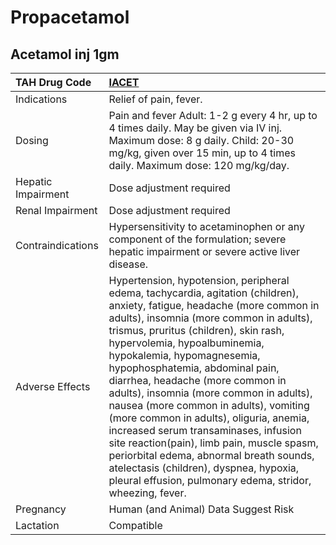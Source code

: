 # Propacetamol

## Acetamol inj 1gm

| TAH Drug Code      | [IACET](https://www.tahsda.org.tw/drugs/hissearch.php?drug_code=IACET)                                                                                                                                                                                                                                                                                                                                                                                                                                                                                                                                                                                                                                                 |
|:-------------------|:-----------------------------------------------------------------------------------------------------------------------------------------------------------------------------------------------------------------------------------------------------------------------------------------------------------------------------------------------------------------------------------------------------------------------------------------------------------------------------------------------------------------------------------------------------------------------------------------------------------------------------------------------------------------------------------------------------------------------|
| Indications        | Relief of pain, fever.                                                                                                                                                                                                                                                                                                                                                                                                                                                                                                                                                                                                                                                                                                 |
| Dosing             | Pain and fever Adult: 1-2 g every 4 hr, up to 4 times daily. May be given via IV inj. Maximum dose: 8 g daily. Child: 20-30 mg/kg, given over 15 min, up to 4 times daily. Maximum dose: 120 mg/kg/day.                                                                                                                                                                                                                                                                                                                                                                                                                                                                                                                |
| Hepatic Impairment | Dose adjustment required                                                                                                                                                                                                                                                                                                                                                                                                                                                                                                                                                                                                                                                                                               |
| Renal Impairment   | Dose adjustment required                                                                                                                                                                                                                                                                                                                                                                                                                                                                                                                                                                                                                                                                                               |
| Contraindications  | Hypersensitivity to acetaminophen or any component of the formulation; severe hepatic impairment or severe active liver disease.                                                                                                                                                                                                                                                                                                                                                                                                                                                                                                                                                                                       |
| Adverse Effects    | Hypertension, hypotension, peripheral edema, tachycardia, agitation (children), anxiety, fatigue, headache (more common in adults), insomnia (more common in adults), trismus, pruritus (children), skin rash, hypervolemia, hypoalbuminemia, hypokalemia, hypomagnesemia, hypophosphatemia, abdominal pain, diarrhea, headache (more common in adults), insomnia (more common in adults), nausea (more common in adults), vomiting (more common in adults), oliguria, anemia, increased serum transaminases, infusion site reaction(pain), limb pain, muscle spasm, periorbital edema, abnormal breath sounds, atelectasis (children), dyspnea, hypoxia, pleural effusion, pulmonary edema, stridor, wheezing, fever. |
| Pregnancy          | Human (and Animal) Data Suggest Risk                                                                                                                                                                                                                                                                                                                                                                                                                                                                                                                                                                                                                                                                                   |
| Lactation          | Compatible                                                                                                                                                                                                                                                                                                                                                                                                                                                                                                                                                                                                                                                                                                             |

